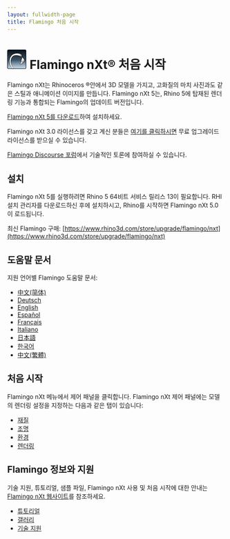 ```yaml
---
layout: fullwidth-page
title: Flamingo 처음 시작
---
```


<!-- TODO: This page mentions "Work in Progress" and "Flamingo Beta" and has to be updated once Flamingo has been released -->

# ![images/flamingotab.svg](images/flamingotab.svg) Flamingo nXt® 처음 시작
Flamingo nXt는 Rhinoceros ®안에서 3D 모델을 가지고, 고화질의 마치 사진과도 같은 스틸과 애니메이션 이미지를 만듭니다. Flamingo nXt 5는, Rhino 5에 탑재된 렌더링 기능과 통합되는 Flamingo의 업데이트 버전입니다.

[Flamingo nXt 5를 다운로드](http://www.rhino3d.com/download/flamingo/5/evaluation)하여 설치하세요.

Flamingo nXt 3.0 라이선스를 갖고 계신 분들은 [여기를 클릭하시면](https://www.rhino3d.com/store/upgrade/flamingo/nxt) 무료 업그레이드 라이선스를 받으실 수 있습니다. 

[Flamingo Discourse 포럼](http://discourse.mcneel.com/c/rendering/flamingo)에서 기술적인 토론에 참여하실 수 있습니다.

## 설치

Flamingo nXt 5를 실행하려면 Rhino 5 64비트 서비스 릴리스 13이 필요합니다.
RHI 설치 관리자를 다운로드하신 후에 설치하시고, Rhino를 시작하면 Flamingo nXt 5.0 이 로드됩니다.

최신 Flamingo 구매: [https://www.rhino3d.com/store/upgrade/flamingo/nxt](https://www.rhino3d.com/store/upgrade/flamingo/nxt)

## 도움말 문서
지원 언어별 Flamingo 도움말 문서:

* [中文(简体)]({{baseurl}}/cn/flamingo/5/help)
* [Deutsch]({{baseurl}}/de/flamingo/5/help)
* [English]({{baseurl}}/en/flamingo/5/help)
* [Español]({{baseurl}}/es/flamingo/5/help)
* [Français]({{baseurl}}/fr/flamingo/5/help)
* [Italiano]({{baseurl}}/it/flamingo/5/help)
* [日本語]({{baseurl}}/jp/flamingo/5/help)
* [한국어]({{baseurl}}/kr/flamingo/5/help)
* [中文(繁體)]({{baseurl}}/tw/flamingo/5/help)

## 처음 시작
Flamingo nXt 메뉴에서 제어 패널을 클릭합니다. Flamingo nXt 제어 패널에는 모델의 렌더링 설정을 지정하는 다음과 같은 탭이 있습니다:

* [재질](../help/material-editor.html)
* [조명](../help/lighting-tab.html)
* [환경](../help/environment-tab.html)
* [렌더링](../help/render-tab.html)

## Flamingo 정보와 지원
기술 지원, 튜토리얼, 샘플 파일, Flamingo nXt 사용 및 처음 시작에 대한 안내는 [Flamingo nXt 웹사이트](http://nxt.flamingo3d.com/)를 참조하세요.

 * [튜토리얼](http://nxt.flamingo3d.com/page/tutorials-and-documentation-kr)
 * [갤러리](http://nxt.flamingo3d.com/photo)
 * [기술 지원](http://discourse.mcneel.com/c/rendering/flamingo)

